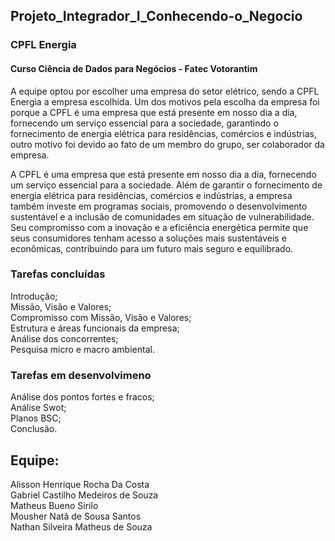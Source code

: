 ## Projeto_Integrador_I_Conhecendo-o_Negocio
### CPFL Energia
#### Curso Ciência de Dados para Negócios - Fatec Votorantim

A equipe optou por escolher uma empresa do setor elétrico, sendo a CPFL Energia a empresa escolhida. Um dos motivos pela escolha da empresa foi porque a CPFL é uma empresa que está presente em nosso dia a dia, fornecendo um serviço essencial para a sociedade, garantindo o fornecimento de energia elétrica para residências, comércios e indústrias, outro motivo foi devido ao fato de um membro do grupo, ser colaborador da empresa.

A CPFL é uma empresa que está presente em nosso dia a dia, fornecendo um serviço essencial para a sociedade. Além de garantir o fornecimento de energia elétrica para residências, comércios e indústrias, a empresa também investe em programas sociais, promovendo o desenvolvimento sustentável e a inclusão de comunidades em situação de vulnerabilidade. Seu compromisso com a inovação e a eficiência energética permite que seus consumidores tenham acesso a soluções mais sustentáveis e econômicas, contribuindo para um futuro mais seguro e equilibrado.

### Tarefas concluídas
Introdução;  
Missão, Visão e Valores;  
Compromisso com Missão, Visão e Valores;  
Estrutura e áreas funcionais da empresa;  
Análise dos concorrentes;  
Pesquisa micro e macro ambiental.  

### Tarefas em desenvolvimeno
Análise dos pontos fortes e fracos;  
Análise Swot;  
Planos BSC;  
Conclusão.  

## Equipe:
Alisson Henrique Rocha Da Costa  
Gabriel Castilho Medeiros de Souza  
Matheus Bueno Sirilo  
Mousher Natã de Sousa Santos  
Nathan Silveira Matheus de Souza  

